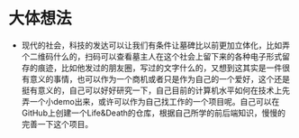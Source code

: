# 大体想法

* 现代的社会，科技的发达可以让我们有条件让墓碑比以前更加立体化，比如弄个二维码什么的，扫码可以查看墓主人在这个社会上留下来的各种电子形式留存的痕迹，比如他发过的朋友圈，写过的文字什么的，又想到这其实是一件很有意义的事情，也可以作为一个商机或者只是作为自己的一个爱好，这个还是挺有意义的，自己可以好好研究一下，自己目前的计算机水平如何在技术上先弄一个小demo出来，或许可以作为自己找工作的一个项目呢。自己可以在GitHub上创建一个Life&Death的仓库，根据自己所学的前后端知识，慢慢的完善一下这个项目。

